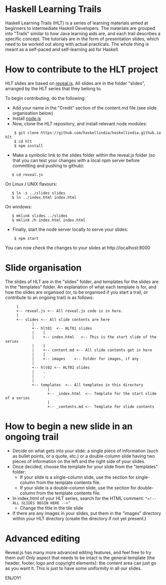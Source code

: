 # Haskell Learning Trails
Haskell Learning Trails (HLT) is a series of learning materials aimed at beginners to intermediate Haskell Developers. The materials are grouped into "Trails" similar to how Java learning aids are, and each trail describes a specific concept. The tutorials are in the form of presentation slides, which need to be worked out along with actual practicals. The whole thing is meant as a self-paced and self-learning aid for Haskell.

# How to contribute to the HLT project
HLT slides are based on [reveal.js][1]. All slides are in the folder "slides", arranged by the HLT series that they belong to.

To begin contributing, do the following:

- Add your name in the "Credit" section of the content.md file (see slide organisation below)
- Install [node.js][2]
- Now, clone the HLT repository, and install relevant node modules:

```
    $ git clone https://github.com/haskellindia/haskellindia.github.io hlt
    $ cd hlt
    $ npm install
```
- Make a symbolic link to the slides folder within the reveal.js folder (so that you can test your
  changes with a local npm server before committing and pushing to github):
```
   $ cd reveal.js
```
  On Linux / UNIX flavours:
```
   $ ln -s ../slides slides
   $ ln ../index.html index.html
```
  On windows:
```
   $ mklink slides ../slides
   $ mklink /h index.html index.html 
```  
- Finally, start the node server locally to serve your slides:
```
    $ npm start
```
 You can now check the changes to your slides at http://localhost:8000

# Slide organisation
The slides of HLT are in the "slides" folder, and templates for the slides are in the "templates" folder. An explanation of what each template is for, and how the slides are organised (or, to be organised if you start a trail, or contribute to an ongoing trail) is as follows:

```
     |
     +-- reveal.js <-- All reveal.js code is in here.
     |
     +-- slides <-- All slide contents are here
            |
            +-- hlt01  <-- HLT01 slides
            |    |
            |    +-- index.html   <-- This is the start slide of the series
            |    |
            |    +-- content.md <-- All slide contents get in here
            |    |
            |    +-- images    <-- Folder for images, if any
            |
            +-- hlt02 <-- HLT02 slides
            |    .
            |    .
            |
            +-- templates  <-- All templates in this directory
                   |
                   +-- _index.html  <-- Template for the start slide of a series
                   |
                   +-- _contents.md <-- Template for slide contents

```

# How to begin a new slide in an ongoing trail
- Decide on what gets into your slide: a single piece of information (such as bullet points, or a quote, etc.) or a double-column slide having two pieces of information on the left and the right side of your slides.
- Once decided, choose the template for your slide from the "templates" folder:
  - If your slide is a single-column slide, use the section for single-column from the template contents file.
  - If your slide is a double-column slide, use the section for double-column from the template contents file.
- In index.html of your HLT series, search for the HTML comment: `"<!-- ALL SLIDES BEGIN HERE -->"`
  - Change the title in the tile slide
- If there are any images in your slides, put them in the "images" directory within your HLT directory (create the
  directory if not yet present.)   

# Advanced editing
Reveal.js has many more advanced editing features, and feel free to try them out! Only aspect that needs to be intact is the general template (the header, footer, logo and copyright elements): the content area can just go as you want it. This is just to have some uniformity in all our slides.

ENJOY!  


[1]: https://github.com/hakimel/reveal.js "reveal.js"
[2]: https://nodejs.org/en/ "node.js"
